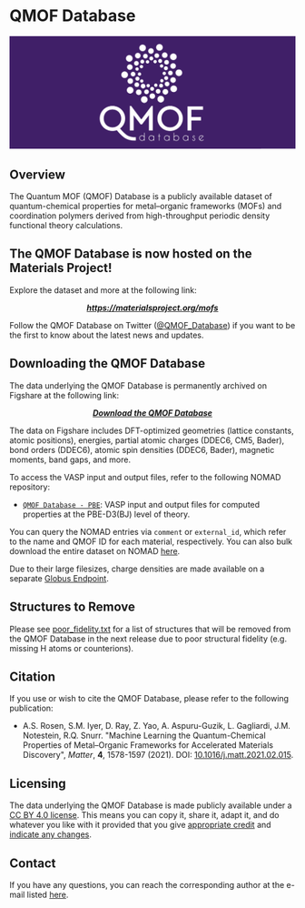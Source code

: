 # QMOF Database

<img src=logo.png>

## Overview
The Quantum MOF (QMOF) Database is a publicly available dataset of quantum-chemical properties for metal–organic frameworks (MOFs) and coordination polymers derived from high-throughput periodic density functional theory calculations.

## The QMOF Database is now hosted on the Materials Project!
Explore the dataset and more at the following link:
<p align="center">
  <a href="https://materialsproject.org/mofs"><b><i>https://materialsproject.org/mofs</i></b></a>
</p>

Follow the QMOF Database on Twitter ([@QMOF_Database](https://twitter.com/QMOF_Database)) if you want to be the first to know about the latest news and updates.

## Downloading the QMOF Database
The data underlying the QMOF Database is permanently archived on Figshare at the following link:
<p align="center">
  <a href="https://doi.org/10.6084/m9.figshare.13147324"><b><i>Download the QMOF Database</i></b></a>
</p>

The data on Figshare includes DFT-optimized geometries (lattice constants, atomic positions), energies, partial atomic charges (DDEC6, CM5, Bader), bond orders (DDEC6), atomic spin densities (DDEC6, Bader), magnetic moments, band gaps, and more.

To access the VASP input and output files, refer to the following NOMAD repository:

  - [`QMOF Database - PBE`](http://dx.doi.org/10.17172/NOMAD/2021.10.10-1): VASP input and output files for computed properties at the PBE-D3(BJ) level of theory.

You can query the NOMAD entries via `comment` or `external_id`, which refer to the name and QMOF ID for each material, respectively. You can also bulk download the entire dataset on NOMAD [here](https://nomad-lab.eu/prod/rae/gui/dataset/id/O-FUAo0mThSUeXg70cMN3Q?results=datasets).

Due to their large filesizes, charge densities are made available on a separate [Globus Endpoint](https://app.globus.org/file-manager?origin_id=13a0834e-226a-11ec-a0a4-6b21ca6daf73&origin_path=%2F).

## Structures to Remove
Please see [poor_fidelity.txt](poor_fidelity.txt) for a list of structures that will be removed from the QMOF Database in the next release due to poor structural fidelity (e.g. missing H atoms or counterions).

## Citation
If you use or wish to cite the QMOF Database, please refer to the following publication:

* A.S. Rosen, S.M. Iyer, D. Ray, Z. Yao, A. Aspuru-Guzik, L. Gagliardi, J.M. Notestein, R.Q. Snurr. "Machine Learning the Quantum-Chemical Properties of Metal–Organic Frameworks for Accelerated Materials Discovery", *Matter*, **4**, 1578-1597 (2021). DOI: [10.1016/j.matt.2021.02.015](https://doi.org/10.1016/j.matt.2021.02.015).

## Licensing
The data underlying the QMOF Database is made publicly available under a [CC BY 4.0 license](https://creativecommons.org/licenses/by/4.0/). This means you can copy it, share it, adapt it, and do whatever you like with it provided that you give [appropriate credit](https://wiki.creativecommons.org/wiki/License_Versions#Detailed_attribution_comparison_chart) and [indicate any changes](https://wiki.creativecommons.org/wiki/License_Versions#Modifications_and_adaptations_must_be_marked_as_such).

## Contact
If you have any questions, you can reach the corresponding author at the e-mail listed [here](https://asrosen.com/contact).
